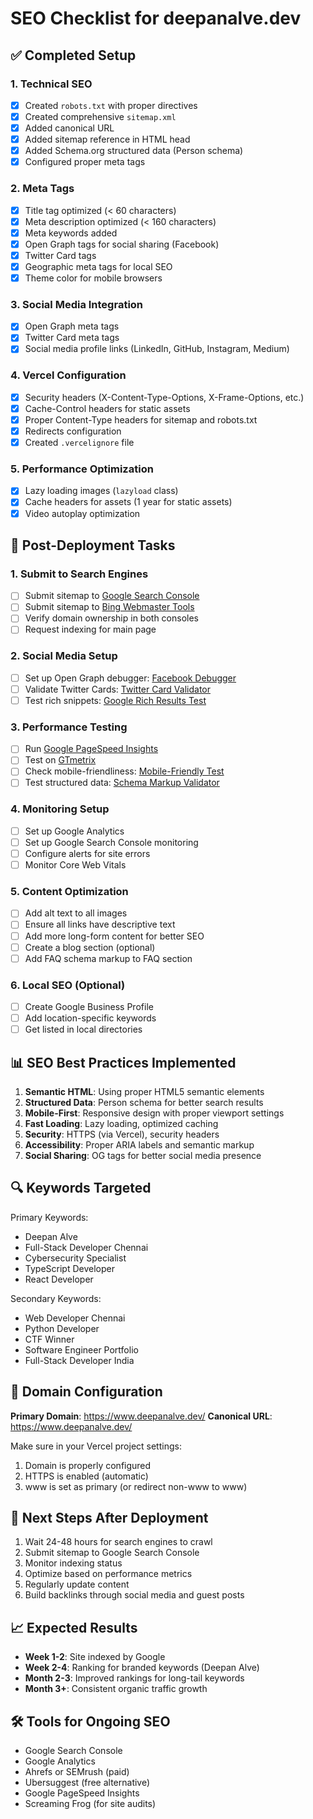 # SEO Checklist for deepanalve.dev

## ✅ Completed Setup

### 1. Technical SEO
- [x] Created `robots.txt` with proper directives
- [x] Created comprehensive `sitemap.xml`
- [x] Added canonical URL
- [x] Added sitemap reference in HTML head
- [x] Added Schema.org structured data (Person schema)
- [x] Configured proper meta tags

### 2. Meta Tags
- [x] Title tag optimized (< 60 characters)
- [x] Meta description optimized (< 160 characters)
- [x] Meta keywords added
- [x] Open Graph tags for social sharing (Facebook)
- [x] Twitter Card tags
- [x] Geographic meta tags for local SEO
- [x] Theme color for mobile browsers

### 3. Social Media Integration
- [x] Open Graph meta tags
- [x] Twitter Card meta tags
- [x] Social media profile links (LinkedIn, GitHub, Instagram, Medium)

### 4. Vercel Configuration
- [x] Security headers (X-Content-Type-Options, X-Frame-Options, etc.)
- [x] Cache-Control headers for static assets
- [x] Proper Content-Type headers for sitemap and robots.txt
- [x] Redirects configuration
- [x] Created `.vercelignore` file

### 5. Performance Optimization
- [x] Lazy loading images (`lazyload` class)
- [x] Cache headers for assets (1 year for static assets)
- [x] Video autoplay optimization

## 🔄 Post-Deployment Tasks

### 1. Submit to Search Engines
- [ ] Submit sitemap to [Google Search Console](https://search.google.com/search-console)
- [ ] Submit sitemap to [Bing Webmaster Tools](https://www.bing.com/webmasters)
- [ ] Verify domain ownership in both consoles
- [ ] Request indexing for main page

### 2. Social Media Setup
- [ ] Set up Open Graph debugger: [Facebook Debugger](https://developers.facebook.com/tools/debug/)
- [ ] Validate Twitter Cards: [Twitter Card Validator](https://cards-dev.twitter.com/validator)
- [ ] Test rich snippets: [Google Rich Results Test](https://search.google.com/test/rich-results)

### 3. Performance Testing
- [ ] Run [Google PageSpeed Insights](https://pagespeed.web.dev/)
- [ ] Test on [GTmetrix](https://gtmetrix.com/)
- [ ] Check mobile-friendliness: [Mobile-Friendly Test](https://search.google.com/test/mobile-friendly)
- [ ] Test structured data: [Schema Markup Validator](https://validator.schema.org/)

### 4. Monitoring Setup
- [ ] Set up Google Analytics
- [ ] Set up Google Search Console monitoring
- [ ] Configure alerts for site errors
- [ ] Monitor Core Web Vitals

### 5. Content Optimization
- [ ] Add alt text to all images
- [ ] Ensure all links have descriptive text
- [ ] Add more long-form content for better SEO
- [ ] Create a blog section (optional)
- [ ] Add FAQ schema markup to FAQ section

### 6. Local SEO (Optional)
- [ ] Create Google Business Profile
- [ ] Add location-specific keywords
- [ ] Get listed in local directories

## 📊 SEO Best Practices Implemented

1. **Semantic HTML**: Using proper HTML5 semantic elements
2. **Structured Data**: Person schema for better search results
3. **Mobile-First**: Responsive design with proper viewport settings
4. **Fast Loading**: Lazy loading, optimized caching
5. **Security**: HTTPS (via Vercel), security headers
6. **Accessibility**: Proper ARIA labels and semantic markup
7. **Social Sharing**: OG tags for better social media presence

## 🔍 Keywords Targeted

Primary Keywords:
- Deepan Alve
- Full-Stack Developer Chennai
- Cybersecurity Specialist
- TypeScript Developer
- React Developer

Secondary Keywords:
- Web Developer Chennai
- Python Developer
- CTF Winner
- Software Engineer Portfolio
- Full-Stack Developer India

## 📱 Domain Configuration

**Primary Domain**: https://www.deepanalve.dev/
**Canonical URL**: https://www.deepanalve.dev/

Make sure in your Vercel project settings:
1. Domain is properly configured
2. HTTPS is enabled (automatic)
3. www is set as primary (or redirect non-www to www)

## 🚀 Next Steps After Deployment

1. Wait 24-48 hours for search engines to crawl
2. Submit sitemap to Google Search Console
3. Monitor indexing status
4. Optimize based on performance metrics
5. Regularly update content
6. Build backlinks through social media and guest posts

## 📈 Expected Results

- **Week 1-2**: Site indexed by Google
- **Week 2-4**: Ranking for branded keywords (Deepan Alve)
- **Month 2-3**: Improved rankings for long-tail keywords
- **Month 3+**: Consistent organic traffic growth

## 🛠️ Tools for Ongoing SEO

- Google Search Console
- Google Analytics
- Ahrefs or SEMrush (paid)
- Ubersuggest (free alternative)
- Google PageSpeed Insights
- Screaming Frog (for site audits)
